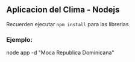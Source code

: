 ## Aplicacion del Clima - Nodejs

Recuerden ejecutar ```npm install``` para las librerias

### Ejemplo:

node app -d "Moca Republica Dominicana"